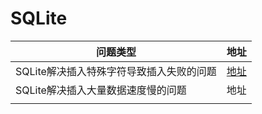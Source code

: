 # SQLite
| 问题类型                                 | 地址                                                         |
| ---------------------------------------- | ------------------------------------------------------------ |
| SQLite解决插入特殊字符导致插入失败的问题 | [地址](https://github.com/T1mzhou/SQLite/blob/main/SQLite%E8%A7%A3%E5%86%B3%E6%8F%92%E5%85%A5%E7%89%B9%E6%AE%8A%E5%AD%97%E7%AC%A6%E5%AF%BC%E8%87%B4%E6%8F%92%E5%85%A5%E5%A4%B1%E8%B4%A5%E7%9A%84%E9%97%AE%E9%A2%98.md) |
| SQLite解决插入大量数据速度慢的问题       | 地址                                                         |
|                                          |                                                              |


